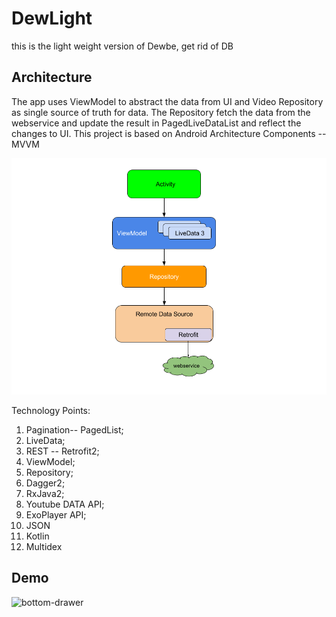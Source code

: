 # DewLight
this is the light weight version of Dewbe, get rid of DB
## Architecture
The app uses ViewModel to abstract the data from UI and Video Repository as single source of truth for data. 
The Repository fetch the data from the webservice and update the result in PagedLiveDataList and reflect the changes to UI. This project is based on Android Architecture Components -- MVVM

![](https://github.com/ed828a/DewNet/blob/master/archtiture-net.png)



Technology Points:
1. Pagination-- PagedList;
2. LiveData;
3. REST -- Retrofit2;
4. ViewModel;
5. Repository;
6. Dagger2;
7. RxJava2;
8. Youtube DATA API;
9. ExoPlayer API;
10. JSON 
11. Kotlin
12. Multidex

## **Demo**
![bottom-drawer](https://github.com/ed828a/DewNet/tree/slidinguppanel/app/src/main/res/raw/DewNet.gif)

